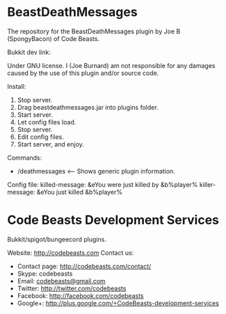 # BeastDeathMessages
The repository for the BeastDeathMessages plugin by Joe B (SpongyBacon) of Code Beasts.

Bukkit dev link: <insert once uploaded>

Under GNU license. I (Joe Burnard) am not responsible for any damages caused by the use of this plugin and/or source code.

Install:
1) Stop server.
2) Drag beastdeathmessages.jar into plugins folder.
3) Start server.
4) Let config files load.
5) Stop server.
6) Edit config files.
7) Start server, and enjoy.

Commands:
- /deathmessages <-- Shows generic plugin information.

Config file:
killed-message: &eYou were just killed by &b%player%
killer-message: &eYou just killed &b%player%

# Code Beasts Development Services
Bukkit/spigot/bungeecord plugins.

Website: http://codebeasts.com
Contact us:
- Contact page: http://codebeasts.com/contact/
- Skype: codebeasts
- Email: codebeasts@gmail.com
- Twitter: http://twitter.com/codebeasts
- Facebook: http://facebook.com/codebeasts
- Google+: http://plus.google.com/+CodeBeasts-development-services
